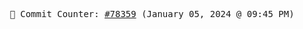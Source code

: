 <p align="center">
    <samp>
        📮 Commit Counter: <a href="https://github.com/Javascript-void0/Javascript-void0/commits/main">#78359</a> (January 05, 2024 @ 09:45 PM)
    </samp>
</p>